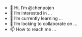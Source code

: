 - 👋 Hi, I’m @chenpojen
- 👀 I’m interested in ...
- 🌱 I’m currently learning ...
- 💞️ I’m looking to collaborate on ...
- 📫 How to reach me ...

<!---
chenpojen/chenpojen is a ✨ special ✨ repository because its `README.md` (this file) appears on your GitHub profile.
You can click the Preview link to take a look at your changes.
--->
